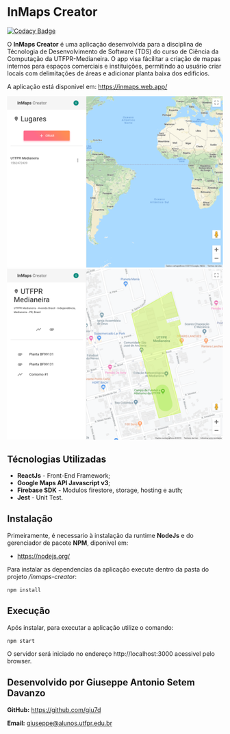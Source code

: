 # InMaps Creator

[![Codacy Badge](https://api.codacy.com/project/badge/Grade/fd24b6f62884429a84f160e6d2430d3b)](https://www.codacy.com/app/giu7d/InMaps-Creator?utm_source=github.com&amp;utm_medium=referral&amp;utm_content=giu7d/InMaps-Creator&amp;utm_campaign=Badge_Grade)

O **InMaps Creator** é uma aplicação desenvolvida para a disciplina de Técnologia de Desenvolvimento de Software (TDS) do curso de Ciência da Computação da UTFPR-Medianeira. O app visa fácilitar a criação de mapas internos para espaços comerciais e instituições, permitindo ao usuário criar locais com delimitações de áreas e adicionar planta baixa dos edificios.

A aplicação está disponivel em: https://inmaps.web.app/

![imagem-1](https://github.com/giu7d/InMaps-Creator/blob/master/screenshots/inmaps.web.app_%20(1).png)
![imagem-2](https://github.com/giu7d/InMaps-Creator/blob/master/screenshots/inmaps.web.app_%20(2).png)


## Técnologias Utilizadas

- **ReactJs** - Front-End Framework;
- **Google Maps API Javascript v3**;
- **Firebase SDK** - Modulos firestore, storage, hosting e auth;
- **Jest** - Unit Test.


## Instalação

Primeiramente, é necessario à instalação da runtime **NodeJs** e do gerenciador de pacote **NPM**, diponivel em:

- https://nodejs.org/


Para instalar as dependencias da aplicação execute dentro da pasta do projeto */inmaps-creator*: 
```
npm install
```

## Execução

Após instalar, para executar a aplicação utilize o comando:
```
npm start
```

O servidor será iniciado no endereço http://localhost:3000 acessivel pelo browser.


## Desenvolvido por Giuseppe Antonio Setem Davanzo


__GitHub:__ https://github.com/giu7d

__Email:__  giuseppe@alunos.utfpr.edu.br
